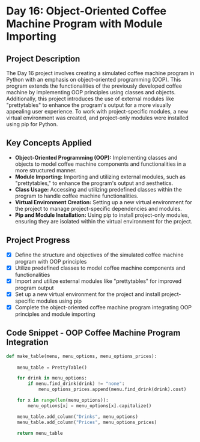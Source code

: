 # Day 16: Object-Oriented Coffee Machine Program with Module Importing

## Project Description

The Day 16 project involves creating a simulated coffee machine program in Python with an emphasis on object-oriented programming (OOP). This program extends the functionalities of the previously developed coffee machine by implementing OOP principles using classes and objects. Additionally, this project introduces the use of external modules like "prettytables" to enhance the program's output for a more visually appealing user experience. To work with project-specific modules, a new virtual environment was created, and project-only modules were installed using pip for Python.

## Key Concepts Applied

- **Object-Oriented Programming (OOP):** Implementing classes and objects to model coffee machine components and functionalities in a more structured manner.
- **Module Importing:** Importing and utilizing external modules, such as "prettytables," to enhance the program's output and aesthetics.
- **Class Usage:** Accessing and utilizing predefined classes within the program to handle coffee machine functionalities.
- **Virtual Environment Creation:** Setting up a new virtual environment for the project to manage project-specific dependencies and modules.
- **Pip and Module Installation:** Using pip to install project-only modules, ensuring they are isolated within the virtual environment for the project.

## Project Progress

- [x] Define the structure and objectives of the simulated coffee machine program with OOP principles
- [x] Utilize predefined classes to model coffee machine components and functionalities
- [x] Import and utilize external modules like "prettytables" for improved program output
- [x] Set up a new virtual environment for the project and install project-specific modules using pip
- [x] Complete the object-oriented coffee machine program integrating OOP principles and module importing

## Code Snippet - OOP Coffee Machine Program Integration

```python
def make_table(menu, menu_options, menu_options_prices):
    
    menu_table = PrettyTable()

    for drink in menu_options:
        if menu.find_drink(drink) != "none":
            menu_options_prices.append(menu.find_drink(drink).cost)

    for x in range(len(menu_options)):
        menu_options[x] = menu_options[x].capitalize()

    menu_table.add_column("Drinks", menu_options)
    menu_table.add_column("Prices", menu_options_prices)

    return menu_table